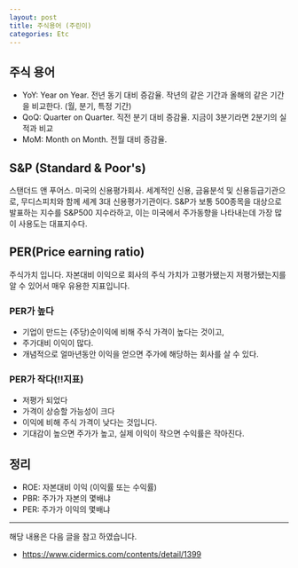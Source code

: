 ```yaml
---
layout: post
title: 주식용어 (주린이)
categories: Etc
---
```


## 주식 용어

- YoY: Year on Year. 전년 동기 대비 증감율. 작년의 같은 기간과 올해의 같은 기간을 비교한다. (월, 분기, 특정 기간)
- QoQ: Quarter on Quarter. 직전 분기 대비 증감율. 지금이 3분기라면 2분기의 실적과 비교
- MoM: Month on Month. 전월 대비 증감율.

## S&P (Standard & Poor's)

스탠더드 앤 푸어스. 미국의 신용평가회사. 세계적인 신용, 금융분석 및 신용등급기관으로, 무디스피치와 함께 세계 3대 신용평가기관이다. S&P가 보통 500종목을 대상으로 발표하는 지수를 S&P500 지수라하고, 이는 미국에서 주가동향을 나타내는데 가장 많이 사용도는 대표지수다.

## PER(Price earning ratio)

주식가치 입니다. 자본대비 이익으로 회사의 주식 가치가 고평가됐는지 저평가됐는지를 알 수 있어서 매우 유용한 지표입니다.

### PER가 높다

- 기업이 만드는 (주당)순이익에 비해 주식 가격이 높다는 것이고,
- 주가대비 이익이 많다.
- 개념적으로 얼마년동안 이익을 얻으면 주가에 해당하는 회사를 살 수 있다.

### PER가 작다(!!지표)

- 저평가 되었다
- 가격이 상승할 가능성이 크다
- 이익에 비해 주식 가격이 낮다는 것입니다.
- 기대감이 높으면 주가가 높고, 실제 이익이 작으면 수익률은 작아진다.

## 정리

- ROE: 자본대비 이익 (이익률 또는 수익률)
- PBR: 주가가 자본의 몇배냐
- PER: 주가가 이익의 몇배냐

---

해당 내용은 다음 글을 참고 하였습니다.

- https://www.cidermics.com/contents/detail/1399
